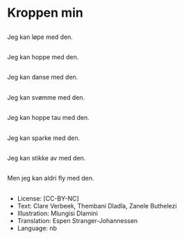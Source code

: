 # Kroppen min

##
Jeg kan løpe med den.

##
Jeg kan hoppe med den.

##
Jeg kan danse med den.

##
Jeg kan svømme med den.

##
Jeg kan hoppe tau med den.

##
Jeg kan sparke med den.

##
Jeg kan stikke av med den.

##
Men jeg kan aldri fly med den.

##
* License: [CC-BY-NC]
* Text: Clare Verbeek, Thembani Dladla, Zanele Buthelezi
* Illustration: Mlungisi Dlamini
* Translation: Espen Stranger-Johannessen
* Language: nb
